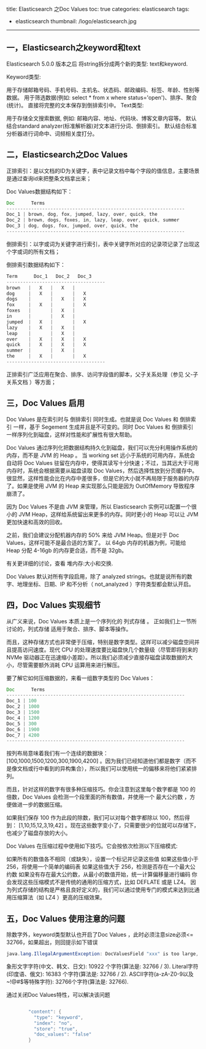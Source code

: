 title: Elasticsearch 之Doc Values
toc: true
categories: elasticsearch
tags:
  - elasticsearch
thumbnail: /logo/elasticsearch.jpg
---
## 一，Elasticsearch之keyword和text

Elasticsearch 5.0.0 版本之后 将string拆分成两个新的类型: text和keyword.

Keyword类型:

用于存储邮箱号码、手机号码、主机名、状态码、邮政编码、标签、年龄、性别等数据。
用于筛选数据(例如: select * from x where status='open')、排序、聚合(统计)。
直接将完整的文本保存到倒排索引中。
Text类型:

用于存储全文搜索数据, 例如: 邮箱内容、地址、代码块、博客文章内容等。
默认结合standard analyzer(标准解析器)对文本进行分词、倒排索引。
默认结合标准分析器进行词命中、词频相关度打分。

## 二，Elasticsearch之Doc Values

正排索引：是以文档的ID为关键字，表中记录文档中每个字段的值信息，主要场景是通过查询id来把整条文档拿出来；

Doc Values数据结构如下：

```java
Doc      Terms
-----------------------------------------------------------------
Doc_1 | brown, dog, fox, jumped, lazy, over, quick, the
Doc_2 | brown, dogs, foxes, in, lazy, leap, over, quick, summer
Doc_3 | dog, dogs, fox, jumped, over, quick, the
-----------------------------------------------------------------
```

倒排索引：以字或词为关键字进行索引，表中关键字所对应的记录项记录了出现这个字或词的所有文档；

倒排索引数据结构如下：

```java
Term      Doc_1   Doc_2   Doc_3
------------------------------------
brown   |   X   |   X   |
dog     |   X   |       |   X
dogs    |       |   X   |   X
fox     |   X   |       |   X
foxes   |       |   X   |
in      |       |   X   |
jumped  |   X   |       |   X
lazy    |   X   |   X   |
leap    |       |   X   |
over    |   X   |   X   |   X
quick   |   X   |   X   |   X
summer  |       |   X   |
the     |   X   |       |   X
------------------------------------
```

正排索引广泛应用在聚合、排序、访问字段值的脚本，父子关系处理（参见 父-子关系文档 ）等方面；

## 三，Doc Values 启用

Doc Values 是在索引时与 倒排索引 同时生成。也就是说 Doc Values 和 倒排索引 一样，基于 Segement 生成并且是不可变的。同时 Doc Values 和 倒排索引 一样序列化到磁盘，这样对性能和扩展性有很大帮助。

Doc Values 通过序列化把数据结构持久化到磁盘，我们可以充分利用操作系统的内存，而不是 JVM 的 Heap 。 当 working set 远小于系统的可用内存，系统会自动将 Doc Values 驻留在内存中，使得其读写十分快速；不过，当其远大于可用内存时，系统会根据需要从磁盘读取 Doc Values，然后选择性放到分页缓存中。很显然，这样性能会比在内存中差很多，但是它的大小就不再局限于服务器的内存了。如果是使用 JVM 的 Heap 来实现那么只能是因为 OutOfMemory 导致程序崩溃了。  

因为 Doc Values 不是由 JVM 来管理，所以 Elasticsearch 实例可以配置一个很小的 JVM Heap，这样给系统留出来更多的内存。同时更小的 Heap 可以让 JVM 更加快速和高效的回收。

之前，我们会建议分配机器内存的 50% 来给 JVM Heap。但是对于 Doc Values，这样可能不是最合适的方案了。 以 64gb 内存的机器为例，可能给 Heap 分配 4-16gb 的内存更合适，而不是 32gb。

有关更详细的讨论，查看 堆内存:大小和交换.

Doc Values 默认对所有字段启用，除了 analyzed strings。也就是说所有的数字、地理坐标、日期、IP 和不分析（ not_analyzed ）字符类型都会默认开启。

## 四，Doc Values 实现细节

从广义来说，Doc Values 本质上是一个序列化的 列式存储 。 正如我们上一节所讨论的，列式存储 适用于聚合、排序、脚本等操作。

而且，这种存储方式也非常便于压缩，特别是数字类型。这样可以减少磁盘空间并且提高访问速度。现代 CPU 的处理速度要比磁盘快几个数量级（尽管即将到来的 NVMe 驱动器正在迅速缩小差距）。所以我们必须减少直接存磁盘读取数据的大小，尽管需要额外消耗 CPU 运算用来进行解压。

要了解它如何压缩数据的，来看一组数字类型的 Doc Values：

```java
Doc      Terms
-----------------------------------------------------------------
Doc_1 | 100
Doc_2 | 1000
Doc_3 | 1500
Doc_4 | 1200
Doc_5 | 300
Doc_6 | 1900
Doc_7 | 4200
-----------------------------------------------------------------
```

按列布局意味着我们有一个连续的数据块： [100,1000,1500,1200,300,1900,4200] 。因为我们已经知道他们都是数字（而不是像文档或行中看到的异构集合），所以我们可以使用统一的偏移来将他们紧紧排列。

而且，针对这样的数字有很多种压缩技巧。你会注意到这里每个数字都是 100 的倍数，Doc Values 会检测一个段里面的所有数值，并使用一个 最大公约数 ，方便做进一步的数据压缩。

如果我们保存 100 作为此段的除数，我们可以对每个数字都除以 100，然后得到： [1,10,15,12,3,19,42] 。现在这些数字变小了，只需要很少的位就可以存储下，也减少了磁盘存放的大小。

Doc Values 在压缩过程中使用如下技巧。它会按依次检测以下压缩模式:

如果所有的数值各不相同（或缺失），设置一个标记并记录这些值
如果这些值小于 256，将使用一个简单的编码表
如果这些值大于 256，检测是否存在一个最大公约数
如果没有存在最大公约数，从最小的数值开始，统一计算偏移量进行编码
你会发现这些压缩模式不是传统的通用的压缩方式，比如 DEFLATE 或是 LZ4。 因为列式存储的结构是严格且良好定义的，我们可以通过使用专门的模式来达到比通用压缩算法（如 LZ4 ）更高的压缩效果。

## 五，Doc Values 使用注意的问题

除数字外，keyword类型默认也开启了Doc Values ，此时必须注意size必须<= 32766，如果超出，则回提示如下错误

```java
java.lang.IllegalArgumentException: DocValuesField "xxx" is too large, must be <= 32766
```

象形文字字符(中文、韩文、日文): 10922 个字符(算法是: 32766 / 3).
Literal字符(印度语、俄文): 16383 个字符(算法是: 32766 / 2).
ASCII字符(a-zA-Z0-9以及~!@#$等特殊字符): 32766个字符(算法是: 32766).

通过关闭Doc Values特性，可以解决该问题

```java

        "content": {
          "type": "keyword",
          "index": "no",
          "store": "true",
          "doc_values": "false"
        }
```

